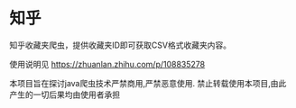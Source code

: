 # 知乎

知乎收藏夹爬虫，提供收藏夹ID即可获取CSV格式收藏夹内容。

使用说明见 https://zhuanlan.zhihu.com/p/108835278

本项目旨在探讨java爬虫技术严禁商用,严禁恶意使用.
禁止转载使用本项目,由此产生的一切后果均由使用者承担
